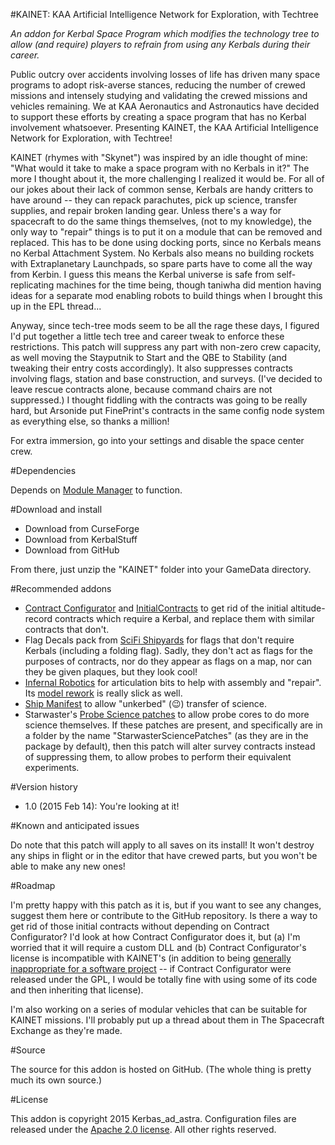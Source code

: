 #KAINET: KAA Artificial Intelligence Network for Exploration, with Techtree

*An addon for Kerbal Space Program which modifies the technology tree to allow (and require) players to refrain from using any Kerbals during their career.*

Public outcry over accidents involving losses of life has driven many space programs to adopt risk-averse stances, reducing the number of crewed missions and intensely studying and validating the crewed missions and vehicles remaining.  We at KAA Aeronautics and Astronautics have decided to support these efforts by creating a space program that has no Kerbal involvement whatsoever.  Presenting KAINET, the KAA Artificial Intelligence Network for Exploration, with Techtree!



KAINET (rhymes with "Skynet") was inspired by an idle thought of mine: "What would it take to make a space program with no Kerbals in it?"  The more I thought about it, the more challenging I realized it would be.  For all of our jokes about their lack of common sense, Kerbals are handy critters to have around -- they can repack parachutes, pick up science, transfer supplies, and repair broken landing gear.  Unless there's a way for spacecraft to do the same things themselves, (not to my knowledge), the only way to "repair" things is to put it on a module that can be removed and replaced.  This has to be done using docking ports, since no Kerbals means no Kerbal Attachment System.  No Kerbals also means no building rockets with Extraplanetary Launchpads, so spare parts have to come all the way from Kerbin.  I guess this means the Kerbal universe is safe from self-replicating machines for the time being, though taniwha did mention having ideas for a separate mod enabling robots to build things when I brought this up in the EPL thread...

Anyway, since tech-tree mods seem to be all the rage these days, I figured I'd put together a little tech tree and career tweak to enforce these restrictions.  This patch will suppress any part with non-zero crew capacity, as well moving the Stayputnik to Start and the QBE to Stability (and tweaking their entry costs accordingly).  It also suppresses contracts involving flags, station and base construction, and surveys.  (I've decided to leave rescue contracts alone, because command chairs are not suppressed.)  I thought fiddling with the contracts was going to be really hard, but Arsonide put FinePrint's contracts in the same config node system as everything else, so thanks a million!

For extra immersion, go into your settings and disable the space center crew.

#Dependencies

Depends on [Module Manager](http://forum.kerbalspaceprogram.com/threads/55219) to function.

#Download and install

* Download from CurseForge
* Download from KerbalStuff
* Download from GitHub

From there, just unzip the "KAINET" folder into your GameData directory.

#Recommended addons

* [Contract Configurator](http://forum.kerbalspaceprogram.com/threads/101604) and [InitialContracts](https://kerbalstuff.com/mod/577/InitialContracts) to get rid of the initial altitude-record contracts which require a Kerbal, and replace them with similar contracts that don't.
* Flag Decals pack from [SciFi Shipyards](http://forum.kerbalspaceprogram.com/threads/37908) for flags that don't require Kerbals (including a folding flag).  Sadly, they don't act as flags for the purposes of contracts, nor do they appear as flags on a map, nor can they be given plaques, but they look cool!
* [Infernal Robotics](http://forum.kerbalspaceprogram.com/threads/37707) for articulation bits to help with assembly and "repair".  Its [model rework](http://forum.kerbalspaceprogram.com/threads/65365) is really slick as well.
* [Ship Manifest](http://forum.kerbalspaceprogram.com/threads/62270) to allow "unkerbed" (:wink:) transfer of science.
* Starwaster's [Probe Science patches](http://forum.kerbalspaceprogram.com/threads/56137) to allow probe cores to do more science themselves.  If these patches are present, and specifically are in a folder by the name "StarwasterSciencePatches" (as they are in the package by default), then this patch will alter survey contracts instead of suppressing them, to allow probes to perform their equivalent experiments.

#Version history

* 1.0 (2015 Feb 14): You're looking at it!

#Known and anticipated issues

Do note that this patch will apply to all saves on its install!  It won't destroy any ships in flight or in the editor that have crewed parts, but you won't be able to make any new ones!

#Roadmap

I'm pretty happy with this patch as it is, but if you want to see any changes, suggest them here or contribute to the GitHub repository.  Is there a way to get rid of those initial contracts without depending on Contract Configurator?  I'd look at how Contract Configurator does it, but (a) I'm worried that it will require a custom DLL and (b) Contract Configurator's license is incompatible with KAINET's (in addition to being [generally inappropriate for a software project](https://wiki.creativecommons.org/Frequently_Asked_Questions#Can_I_apply_a_Creative_Commons_license_to_software.3F) -- if Contract Configurator were released under the GPL, I would be totally fine with using some of its code and then inheriting that license).

I'm also working on a series of modular vehicles that can be suitable for KAINET missions.  I'll probably put up a thread about them in The Spacecraft Exchange as they're made.

#Source

The source for this addon is hosted on GitHub.  (The whole thing is pretty much its own source.)

#License

This addon is copyright 2015 Kerbas_ad_astra.  Configuration files are released under the [Apache 2.0 license](https://www.apache.org/licenses/LICENSE-2.0).  All other rights reserved.